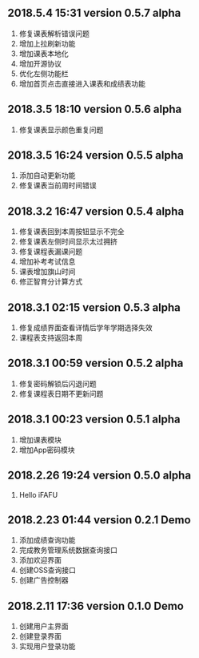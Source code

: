 2018.5.4 15:31       version 0.5.7 alpha
------------------------------------------
1. 修复课表解析错误问题
2. 增加上拉刷新功能
3. 增加课表本地化
4. 增加开源协议
5. 优化左侧功能栏
6. 增加首页点击直接进入课表和成绩表功能

2018.3.5 18:10       version 0.5.6 alpha
------------------------------------------
1. 修复课表显示颜色重复问题

2018.3.5 16:24       version 0.5.5 alpha
------------------------------------------
1. 添加自动更新功能
2. 修复课表当前周时间错误

2018.3.2 16:47       version 0.5.4 alpha
------------------------------------------
1. 修复课表回到本周按钮显示不完全
2. 修复课表左侧时间显示太过拥挤
3. 修复课程表漏课问题
4. 增加补考考试信息
5. 课表增加旗山时间
6. 修正智育分计算方式

2018.3.1 02:15       version 0.5.3 alpha
------------------------------------------
1. 修复成绩界面查看详情后学年学期选择失效
2. 课程表支持返回本周

2018.3.1 00:59       version 0.5.2 alpha
------------------------------------------
1. 修复密码解锁后闪退问题
2. 修复课程表日期不更新问题

2018.3.1 00:23       version 0.5.1 alpha
------------------------------------------
1. 增加课表模块
2. 增加App密码模块

2018.2.26 19:24       version 0.5.0 alpha
------------------------------------------
1. Hello iFAFU


2018.2.23 01:44       version 0.2.1 Demo
------------------------------------------
1. 添加成绩查询功能
2. 完成教务管理系统数据查询接口
3. 添加欢迎界面
4. 创建OSS查询接口
5. 创建广告控制器


2018.2.11 17:36       version 0.1.0 Demo
------------------------------------------
1. 创建用户主界面
2. 创建登录界面
3. 实现用户登录功能
